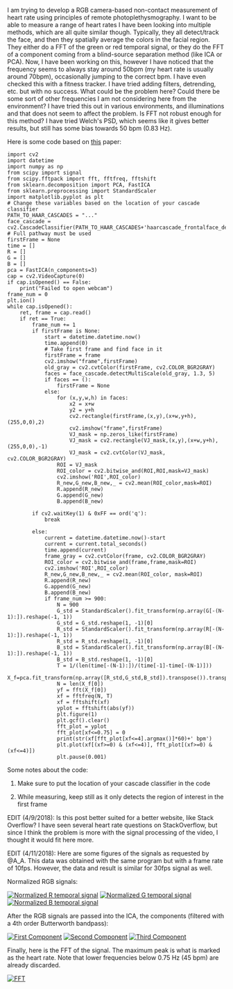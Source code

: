 I am trying to develop a RGB camera-based non-contact measurement of heart rate using principles of remote photoplethysmography. I want to be able to measure a range of heart rates I have been looking into multiple methods, which are all quite similar though. Typically, they all detect/track the face, and then they spatially average the colors in the facial region. They either do a FFT of the green or red temporal signal, or they do the FFT of a component coming from a blind-source separation method (like ICA or PCA). Now, I have been working on this, however I have noticed that the frequency seems to always stay around 50bpm (my heart rate is usually around 70bpm), occasionally jumping to the correct bpm. I have even checked this with a fitness tracker. I have tried adding filters, detrending, etc. but with no success. What could be the problem here? Could there be some sort of other frequencies I am not considering here from the environment? I have tried this out in various environments, and illuminations and that does not seem to affect the problem. Is FFT not robust enough for this method? I have tried Welch's PSD, which seems like it gives better results, but still has some bias towards 50 bpm (0.83 Hz). 

Here is some code based on [this][1] paper:

    import cv2
    import datetime
    import numpy as np
    from scipy import signal
    from scipy.fftpack import fft, fftfreq, fftshift
    from sklearn.decomposition import PCA, FastICA
    from sklearn.preprocessing import StandardScaler
    import matplotlib.pyplot as plt
    # Change these variables based on the location of your cascade classifier
    PATH_TO_HAAR_CASCADES = "..." 
    face_cascade = cv2.CascadeClassifier(PATH_TO_HAAR_CASCADES+'haarcascade_frontalface_default.xml') # Full pathway must be used
    firstFrame = None
    time = []
    R = []
    G = []
    B = []
    pca = FastICA(n_components=3)
    cap = cv2.VideoCapture(0)
    if cap.isOpened() == False:
        print("Failed to open webcam")
    frame_num = 0
    plt.ion()
    while cap.isOpened():
        ret, frame = cap.read()
        if ret == True:
            frame_num += 1
            if firstFrame is None:
                start = datetime.datetime.now()
                time.append(0)
                # Take first frame and find face in it
                firstFrame = frame
                cv2.imshow("frame",firstFrame)
                old_gray = cv2.cvtColor(firstFrame, cv2.COLOR_BGR2GRAY)
                faces = face_cascade.detectMultiScale(old_gray, 1.3, 5) 
                if faces == ():
                    firstFrame = None
                else:
                    for (x,y,w,h) in faces: 
                        x2 = x+w
                        y2 = y+h
                        cv2.rectangle(firstFrame,(x,y),(x+w,y+h),(255,0,0),2)
                        cv2.imshow("frame",firstFrame)
                        VJ_mask = np.zeros_like(firstFrame)
                        VJ_mask = cv2.rectangle(VJ_mask,(x,y),(x+w,y+h),(255,0,0),-1)
                        VJ_mask = cv2.cvtColor(VJ_mask, cv2.COLOR_BGR2GRAY)
                    ROI = VJ_mask
                    ROI_color = cv2.bitwise_and(ROI,ROI,mask=VJ_mask)
                    cv2.imshow('ROI',ROI_color)
                    R_new,G_new,B_new,_ = cv2.mean(ROI_color,mask=ROI)
                    R.append(R_new)
                    G.append(G_new)
                    B.append(B_new)
                    
            if cv2.waitKey(1) & 0xFF == ord('q'):
                break
            
            else:
                current = datetime.datetime.now()-start
                current = current.total_seconds()
                time.append(current)
                frame_gray = cv2.cvtColor(frame, cv2.COLOR_BGR2GRAY)
                ROI_color = cv2.bitwise_and(frame,frame,mask=ROI)
                cv2.imshow('ROI',ROI_color)
                R_new,G_new,B_new,_ = cv2.mean(ROI_color, mask=ROI)
                R.append(R_new)
                G.append(G_new)
                B.append(B_new)
                if frame_num >= 900:
                    N = 900
                    G_std = StandardScaler().fit_transform(np.array(G[-(N-1):]).reshape(-1, 1))
                    G_std = G_std.reshape(1, -1)[0]
                    R_std = StandardScaler().fit_transform(np.array(R[-(N-1):]).reshape(-1, 1))
                    R_std = R_std.reshape(1, -1)[0]
                    B_std = StandardScaler().fit_transform(np.array(B[-(N-1):]).reshape(-1, 1))
                    B_std = B_std.reshape(1, -1)[0]
                    T = 1/(len(time[-(N-1):])/(time[-1]-time[-(N-1)]))
                    X_f=pca.fit_transform(np.array([R_std,G_std,B_std]).transpose()).transpose()
                    N = len(X_f[0])
                    yf = fft(X_f[0])
                    xf = fftfreq(N, T)
                    xf = fftshift(xf)
                    yplot = fftshift(abs(yf))
                    plt.figure(1)
                    plt.gcf().clear()
                    fft_plot = yplot
                    fft_plot[xf<=0.75] = 0
                    print(str(xf[fft_plot[xf<=4].argmax()]*60)+' bpm')
                    plt.plot(xf[(xf>=0) & (xf<=4)], fft_plot[(xf>=0) & (xf<=4)])
                    plt.pause(0.001)



Some notes about the code:

1. Make sure to put the location of your cascade classifier in the code

2. While measuring, keep still as it only detects the region of interest in the first frame

EDIT (4/9/2018): Is this post better suited for a better website, like Stack Overflow? I have seen several heart rate questions on StackOverflow, but since I think the problem is more with the signal processing of the video, I thought it would fit here more. 


EDIT (4/11/2018): Here are some figures of the signals as requested by @A_A. This data was obtained with the same program but with a frame rate of 10fps. However, the data and result is similar for 30fps signal as well.

Normalized RGB signals:

[![Normalized R temporal signal][2]][2]
[![Normalized G temporal signal][3]][3]
[![Normalized B temporal signal][4]][4]

After the RGB signals are passed into the ICA, the components (filtered with a 4th order Butterworth bandpass):

[![First Component][5]][5]
[![Second Component][6]][6]
[![Third Component][7]][7]

Finally, here is the FFT of the signal. The maximum peak is what is marked as the heart rate. Note that lower frequencies below 0.75 Hz (45 bpm) are already discarded.

[![FFT][8]][8]


  [1]: https://www.osapublishing.org/DirectPDFAccess/BA7AC915-BFAF-9AF1-6109E4FBE6DFF1B0_199381/oe-18-10-10762.pdf?da=1&id=199381&seq=0&mobile=no
  [2]: https://i.stack.imgur.com/Jj0SN.png
  [3]: https://i.stack.imgur.com/Fswne.png
  [4]: https://i.stack.imgur.com/Xb07O.png
  [5]: https://i.stack.imgur.com/8jASv.png
  [6]: https://i.stack.imgur.com/S3u72.png
  [7]: https://i.stack.imgur.com/3BiLn.png
  [8]: https://i.stack.imgur.com/4qzk5.png
